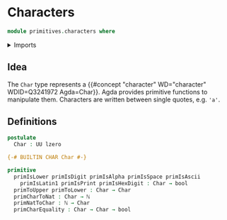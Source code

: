 # Characters

```agda
module primitives.characters where
```

<details><summary>Imports</summary>

```agda
open import elementary-number-theory.natural-numbers

open import foundation.booleans
open import foundation.universe-levels
```

</details>

## Idea

The `Char` type represents a
{{#concept "character" WD="character" WDID=Q3241972 Agda=Char}}. Agda provides
primitive functions to manipulate them. Characters are written between single
quotes, e.g. `'a'`.

## Definitions

```agda
postulate
  Char : UU lzero

{-# BUILTIN CHAR Char #-}

primitive
  primIsLower primIsDigit primIsAlpha primIsSpace primIsAscii
    primIsLatin1 primIsPrint primIsHexDigit : Char → bool
  primToUpper primToLower : Char → Char
  primCharToNat : Char → ℕ
  primNatToChar : ℕ → Char
  primCharEquality : Char → Char → bool
```

